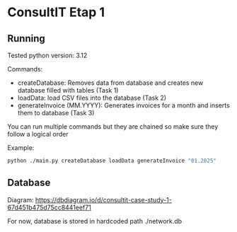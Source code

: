 # ConsultIT Etap 1

## Running
Tested python version: 3.12

Commands:
- createDatabase: Removes data from database and creates new database filled with tables (Task 1)
- loadData: load CSV files into the database (Task 2)
- generateInvoice (MM.YYYY): Generates invoices for a month and inserts them to database (Task 3)

You can run multiple commands but they are chained so make sure they follow a logical order

Example:
```bash
python ./main.py createDatabase loadData generateInvoice "01.2025"
```


## Database
Diagram: https://dbdiagram.io/d/consultit-case-study-1-67d451b475d75cc8441eef71

For now, database is stored in hardcoded path ./network.db